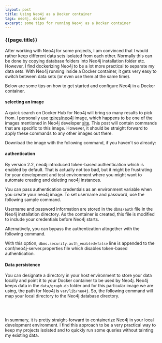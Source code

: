 ```yaml
---
layout: post
title: Using Neo4j as a Docker container
tags: neo4j, docker
excerpt: some tips for running Neo4j as a Docker container
---
```


### {{page.title}}

After working with Neo4j for some projects, I am convinced that I would rather keep different data sets isolated from each other. Normally this can be done by copying database folders into Neo4j installation folder etc. However, I find dockerizing Neo4j to be a lot more practical to separate my data sets. With Neo4j running inside a Docker container, it gets very easy to switch between data sets (or even use them at the same time).

Below are some tips on how to get started and configure Neo4j in a Docker container.

#### selecting an image
A quick search on Docker Hub for Neo4j will bring so many results to pick from. I personally use [tpires/neo4j](https://registry.hub.docker.com/u/tpires/neo4j/) image, which happens to be one of the images mentioned in Neo4j developer [site](http://neo4j.com/developer/docker/). This post will contain commands that are specific to this image. However, it should be straight forward to apply these commands to any other images out there.

Download the image with the following command, if you haven\'t so already:

<script src="https://gist.github.com/artsince/e20fa667d35a2671e645.js?file=first.sh"></script>

#### authentication
By version 2.2, neo4j introduced token-based authentication which is enabled by default. That is actually not too bad, but it might be frustrating for your development and test environment where you might want to automate creating and deleting neo4j instances.

You can pass authentication credentials as an environment variable when you create your neo4j image. To set username and password, use the following sample command.

<script src="https://gist.github.com/artsince/e20fa667d35a2671e645.js?file=auth-tokens.sh"></script>

Username and password information are stored in the `dbms/auth` file in the Neo4j installation directory. As the container is created, this file is modified to include your credentials before Neo4j starts.

Alternatively, you can bypass the authentication altogether with the following command.

<script src="https://gist.github.com/artsince/e20fa667d35a2671e645.js?file=auth-none.sh"></script>

With this option, `dbms.security.auth_enabled=false` line is appended to the conf/neo4j-server.properties file which disables token-based authentication.

#### Data persistence
You can designate a directory in your host environment to store your data locally and point it to your Docker container to be used by Neo4j.
Neo4j keeps data in the `data/graph.db` folder and for this particular image we are using, the path for Neo4j is `var/lib/neo4j`. So, the following command will map your local directory to the Neo4j database directory.

<script src="https://gist.github.com/artsince/e20fa667d35a2671e645.js?file=volumes.sh"></script>

<br /><br/>

In summary, it is pretty straight-forward to containerize Neo4j in your local development environment. I find this approach to be a very practical way to keep my projects isolated and to quickly run some queries without tainting my existing data.
